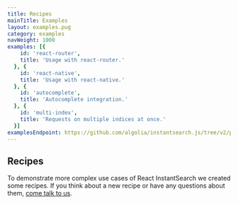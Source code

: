 ```yaml
---
title: Recipes
mainTitle: Examples
layout: examples.pug
category: examples
navWeight: 1000
examples: [{
    id: 'react-router',
    title: 'Usage with react-router.'
  }, {
    id: 'react-native',
    title: 'Usage with react-native.'
  }, {
    id: 'autocomplete',
    title: 'Autocomplete integration.'
  }, {
    id: 'multi-index',
    title: 'Requests on multiple indices at once.'
  }]
examplesEndpoint: https://github.com/algolia/instantsearch.js/tree/v2/packages/react-instantsearch/examples
---
```


## Recipes

To demonstrate more complex use cases of React InstantSearch we created some recipes.
If you think about a new recipe or have any questions about them, [come talk to us](https://discourse.algolia.com/c/instantsearch).

